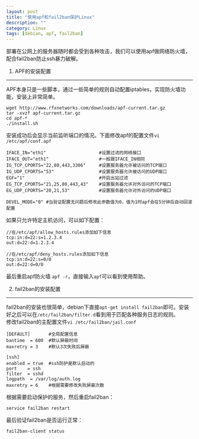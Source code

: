 ```yaml
---
layout: post
title: "使用apf和fail2ban保护Linux"
description: ""
category: Linux
tags: [debian, apf, fail2ban]
---
```

部署在公网上的服务器随时都会受到各种攻击，我们可以使用apf做网络防火墙，配合fail2ban防止ssh暴力破解。

1. APF的安装配置
---
APF本身只是一些脚本，通过一些简单的规则自动配置iptables，实现防火墙功能，安装上非常简单。

	wget http://www.rfxnetworks.com/downloads/apf-current.tar.gz
	tar -xvzf apf-current.tar.gz
	cd apf-*
	./install.sh
	
安装成功后会显示当前监听端口的情况。下面修改apf的配置文件`vi /etc/apf/conf.apf`

	IFACE_IN="eth1"                    #设置过滤的网络接口
	IFACE_OUT="eth1"                   #一般跟IFACE_IN相同
	IG_TCP_CPORTS="22,80,443,3306"     #设置服务器允许被访问的TCP端口
	IG_UDP_CPORTS="53"                 #设置服务器允许被访问的UDP端口
	EGF="1"                            #开启出站过滤
	EG_TCP_CPORTS="21,25,80,443,43"    #设置服务器允许对外访问的TCP端口
	EG_UDP_CPORTS="20,21,53"           #设置服务器允许对外访问的UDP端口  
	DEVEL_MODE="0" #当验证配置无问题后修改此参数值为0，值为1时apf会在5分钟后自动回滚配置

如果只允许特定主机访问，可以如下配置：

	//在/etc/apf/allow_hosts.rules添加如下信息
	tcp:in:d=22:s=1.2.3.4
	out:d=22:d=1.2.3.4
	
	//在/etc/apf/deny_hosts.rules添加如下信息
	tcp:in:d=22:s=0/0
	out:d=22:d=0/0

最后重启apf防火墙 `apf -r`，直接输入`apf`可以看到使用帮助。

2. fail2ban的安装配置
---
fail2ban的安装也很简单，debian下直接`apt-get install fail2ban`即可。安装好之后可以在`/etc/fail2ban/filter.d`看到用于匹配各种服务日志的规则。  
修改fail2ban的主配置文件`vi /etc/fail2ban/jail.conf`

	[DEFAULT]       #全局配置信息
	bantime  = 600  #默认屏蔽时间
	maxretry = 3    #默认3次失败后屏蔽
	
	[ssh]
	enabled = true  #ssh防护是默认启动的
	port    = ssh
	filter  = sshd
	logpath  = /var/log/auth.log
	maxretry = 6    #根据需要修改失败屏蔽次数
	
根据需要启动保护的服务，然后重启fail2ban：
	
	service fail2ban restart
	
最后验证fail2ban是否运行正常：

	fail2ban-client status
	
